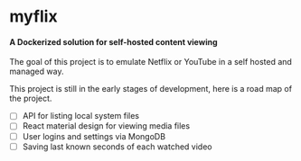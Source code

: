 # myflix
#### A Dockerized solution for self-hosted content viewing

The goal of this project is to emulate Netflix or YouTube in a self hosted and managed way.

This project is still in the early stages of development, here is a road map of the project.

* [ ] API for listing local system files
* [ ] React material design for viewing media files
* [ ] User logins and settings via MongoDB
* [ ] Saving last known seconds of each watched video

